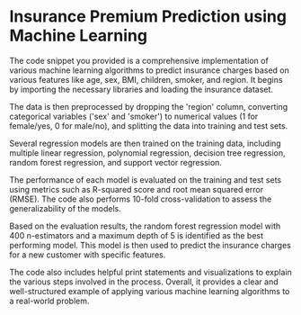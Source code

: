 # Insurance Premium Prediction using Machine Learning

The code snippet you provided is a comprehensive implementation of various machine learning algorithms to predict insurance charges based on various features like age, sex, BMI, children, smoker, and region. It begins by importing the necessary libraries and loading the insurance dataset.

The data is then preprocessed by dropping the 'region' column, converting categorical variables ('sex' and 'smoker') to numerical values (1 for female/yes, 0 for male/no), and splitting the data into training and test sets.

Several regression models are then trained on the training data, including multiple linear regression, polynomial regression, decision tree regression, random forest regression, and support vector regression.

The performance of each model is evaluated on the training and test sets using metrics such as R-squared score and root mean squared error (RMSE). The code also performs 10-fold cross-validation to assess the generalizability of the models.

Based on the evaluation results, the random forest regression model with 400 n-estimators and a maximum depth of 5 is identified as the best performing model. This model is then used to predict the insurance charges for a new customer with specific features.

The code also includes helpful print statements and visualizations to explain the various steps involved in the process. Overall, it provides a clear and well-structured example of applying various machine learning algorithms to a real-world problem.